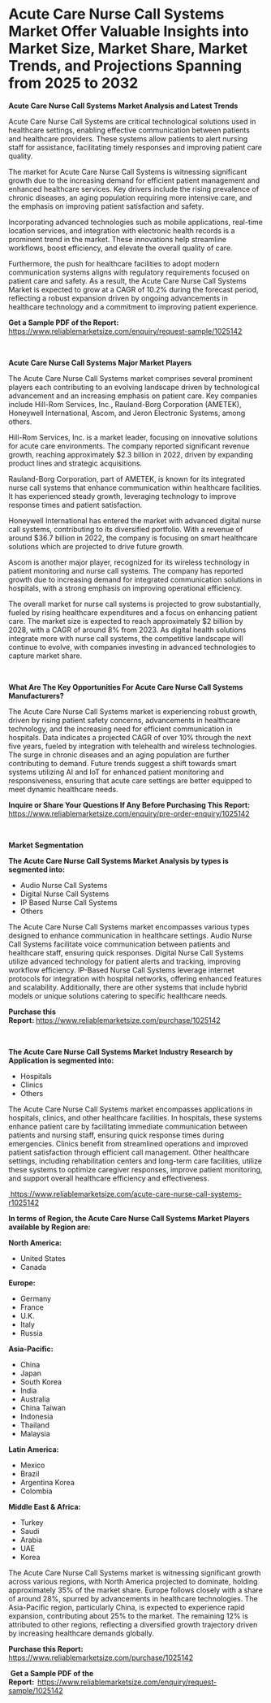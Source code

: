 <p><h1>Acute Care Nurse Call Systems Market Offer Valuable Insights into Market Size, Market Share, Market Trends, and Projections Spanning from 2025 to 2032</h1></p><p><strong>Acute Care Nurse Call Systems Market Analysis and Latest Trends</strong></p>
<p><p>Acute Care Nurse Call Systems are critical technological solutions used in healthcare settings, enabling effective communication between patients and healthcare providers. These systems allow patients to alert nursing staff for assistance, facilitating timely responses and improving patient care quality. </p><p>The market for Acute Care Nurse Call Systems is witnessing significant growth due to the increasing demand for efficient patient management and enhanced healthcare services. Key drivers include the rising prevalence of chronic diseases, an aging population requiring more intensive care, and the emphasis on improving patient satisfaction and safety. </p><p>Incorporating advanced technologies such as mobile applications, real-time location services, and integration with electronic health records is a prominent trend in the market. These innovations help streamline workflows, boost efficiency, and elevate the overall quality of care. </p><p>Furthermore, the push for healthcare facilities to adopt modern communication systems aligns with regulatory requirements focused on patient care and safety. As a result, the Acute Care Nurse Call Systems Market is expected to grow at a CAGR of 10.2% during the forecast period, reflecting a robust expansion driven by ongoing advancements in healthcare technology and a commitment to improving patient experience.</p></p>
<p><strong>Get a Sample PDF of the Report:&nbsp;</strong> <a href="https://www.reliablemarketsize.com/enquiry/request-sample/1025142?utm_campaign=3193&utm_medium=2&utm_source=Github&utm_content=ia&utm_term=18042025&utm_id=acute-care-nurse-call-systems">https://www.reliablemarketsize.com/enquiry/request-sample/1025142</a></p>
<p>&nbsp;</p>
<p><strong>Acute Care Nurse Call Systems Major Market Players</strong></p>
<p><p>The Acute Care Nurse Call Systems market comprises several prominent players each contributing to an evolving landscape driven by technological advancement and an increasing emphasis on patient care. Key companies include Hill-Rom Services, Inc., Rauland-Borg Corporation (AMETEK), Honeywell International, Ascom, and Jeron Electronic Systems, among others.</p><p>Hill-Rom Services, Inc. is a market leader, focusing on innovative solutions for acute care environments. The company reported significant revenue growth, reaching approximately $2.3 billion in 2022, driven by expanding product lines and strategic acquisitions.</p><p>Rauland-Borg Corporation, part of AMETEK, is known for its integrated nurse call systems that enhance communication within healthcare facilities. It has experienced steady growth, leveraging technology to improve response times and patient satisfaction.</p><p>Honeywell International has entered the market with advanced digital nurse call systems, contributing to its diversified portfolio. With a revenue of around $36.7 billion in 2022, the company is focusing on smart healthcare solutions which are projected to drive future growth.</p><p>Ascom is another major player, recognized for its wireless technology in patient monitoring and nurse call systems. The company has reported growth due to increasing demand for integrated communication solutions in hospitals, with a strong emphasis on improving operational efficiency.</p><p>The overall market for nurse call systems is projected to grow substantially, fueled by rising healthcare expenditures and a focus on enhancing patient care. The market size is expected to reach approximately $2 billion by 2028, with a CAGR of around 8% from 2023. As digital health solutions integrate more with nurse call systems, the competitive landscape will continue to evolve, with companies investing in advanced technologies to capture market share.</p></p>
<p>&nbsp;</p>
<p><strong>What Are The Key Opportunities For Acute Care Nurse Call Systems Manufacturers?</strong></p>
<p><p>The Acute Care Nurse Call Systems market is experiencing robust growth, driven by rising patient safety concerns, advancements in healthcare technology, and the increasing need for efficient communication in hospitals. Data indicates a projected CAGR of over 10% through the next five years, fueled by integration with telehealth and wireless technologies. The surge in chronic diseases and an aging population are further contributing to demand. Future trends suggest a shift towards smart systems utilizing AI and IoT for enhanced patient monitoring and responsiveness, ensuring that acute care settings are better equipped to meet dynamic healthcare needs.</p></p>
<p><strong>Inquire or Share Your Questions If Any Before Purchasing This Report:</strong> <a href="https://www.reliablemarketsize.com/enquiry/pre-order-enquiry/1025142?utm_campaign=3193&utm_medium=2&utm_source=Github&utm_content=ia&utm_term=18042025&utm_id=acute-care-nurse-call-systems">https://www.reliablemarketsize.com/enquiry/pre-order-enquiry/1025142</a></p>
<p>&nbsp;</p>
<p><strong>Market Segmentation</strong></p>
<p><strong>The Acute Care Nurse Call Systems Market Analysis by types is segmented into:</strong></p>
<p><ul><li>Audio Nurse Call Systems</li><li>Digital Nurse Call Systems</li><li>IP Based Nurse Call Systems</li><li>Others</li></ul></p>
<p><p>The Acute Care Nurse Call Systems market encompasses various types designed to enhance communication in healthcare settings. Audio Nurse Call Systems facilitate voice communication between patients and healthcare staff, ensuring quick responses. Digital Nurse Call Systems utilize advanced technology for patient alerts and tracking, improving workflow efficiency. IP-Based Nurse Call Systems leverage internet protocols for integration with hospital networks, offering enhanced features and scalability. Additionally, there are other systems that include hybrid models or unique solutions catering to specific healthcare needs.</p></p>
<p><strong>Purchase this Report:&nbsp;</strong><a href="https://www.reliablemarketsize.com/purchase/1025142?utm_campaign=3193&utm_medium=2&utm_source=Github&utm_content=ia&utm_term=18042025&utm_id=acute-care-nurse-call-systems">https://www.reliablemarketsize.com/purchase/1025142</a></p>
<p>&nbsp;</p>
<p><strong>The Acute Care Nurse Call Systems Market Industry Research by Application is segmented into:</strong></p>
<p><ul><li>Hospitals</li><li>Clinics</li><li>Others</li></ul></p>
<p><p>The Acute Care Nurse Call Systems market encompasses applications in hospitals, clinics, and other healthcare facilities. In hospitals, these systems enhance patient care by facilitating immediate communication between patients and nursing staff, ensuring quick response times during emergencies. Clinics benefit from streamlined operations and improved patient satisfaction through efficient call management. Other healthcare settings, including rehabilitation centers and long-term care facilities, utilize these systems to optimize caregiver responses, improve patient monitoring, and support overall healthcare efficiency and effectiveness.</p></p>
<p><a href="https://www.reliablemarketsize.com/acute-care-nurse-call-systems-r1025142?utm_campaign=3193&utm_medium=2&utm_source=Github&utm_content=ia&utm_term=18042025&utm_id=acute-care-nurse-call-systems">&nbsp;https://www.reliablemarketsize.com/acute-care-nurse-call-systems-r1025142</a></p>
<p><strong>In terms of Region, the Acute Care Nurse Call Systems Market Players available by Region are:</strong></p>
<p>
    <p> <strong> North America: </strong>
        <ul>
            <li>United States</li>
            <li>Canada</li>
        </ul>
        </p> 
    <p> <strong> Europe: </strong>
        <ul>
            <li>Germany</li>
            <li>France</li>
            <li>U.K.</li>
            <li>Italy</li>
            <li>Russia</li>
        </ul>
        </p> 
    <p> <strong> Asia-Pacific: </strong>
        <ul>
            <li>China</li>
            <li>Japan</li>
            <li>South Korea</li>
            <li>India</li>
            <li>Australia</li>
            <li>China Taiwan</li>
            <li>Indonesia</li>
            <li>Thailand</li>
            <li>Malaysia</li>
        </ul>
        </p> 
    <p> <strong> Latin America: </strong>
        <ul>
            <li>Mexico</li>
            <li>Brazil</li>
            <li>Argentina Korea</li>
            <li>Colombia</li>
        </ul>
        </p> 
    <p> <strong> Middle East & Africa: </strong>
        <ul>
            <li>Turkey</li>
            <li>Saudi</li>
            <li>Arabia</li>
            <li>UAE</li>
            <li>Korea</li>
        </ul>
    </p>
    </p>
<p><p>The Acute Care Nurse Call Systems market is witnessing significant growth across various regions, with North America projected to dominate, holding approximately 35% of the market share. Europe follows closely with a share of around 28%, spurred by advancements in healthcare technologies. The Asia-Pacific region, particularly China, is expected to experience rapid expansion, contributing about 25% to the market. The remaining 12% is attributed to other regions, reflecting a diversified growth trajectory driven by increasing healthcare demands globally.</p></p>
<p><strong>Purchase this Report: </strong><a href="https://www.reliablemarketsize.com/purchase/1025142?utm_campaign=3193&utm_medium=2&utm_source=Github&utm_content=ia&utm_term=18042025&utm_id=acute-care-nurse-call-systems">https://www.reliablemarketsize.com/purchase/1025142</a></p>
<p>&nbsp;<strong>Get a Sample PDF of the Report:&nbsp;&nbsp;</strong><a href="https://www.reliablemarketsize.com/enquiry/request-sample/1025142?utm_campaign=3193&utm_medium=2&utm_source=Github&utm_content=ia&utm_term=18042025&utm_id=acute-care-nurse-call-systems">https://www.reliablemarketsize.com/enquiry/request-sample/1025142</a></p>
<p><strong></strong></p>
<p><p></p><p></p><p></p></p>